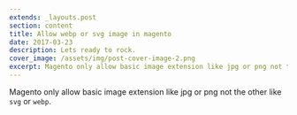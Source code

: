 ```yaml
---
extends: _layouts.post
section: content
title: Allow webp or svg image in magento
date: 2017-03-23
description: Lets ready to rock.
cover_image: /assets/img/post-cover-image-2.png
excerpt: Magento only allow basic image extension like jpg or png not the other...
---
```


Magento only allow basic image extension like jpg or png not the other like `svg` or `webp`.
